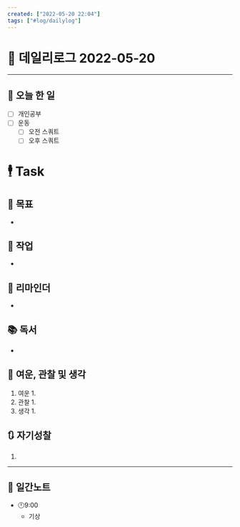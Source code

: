 ```yaml
---
created: ["2022-05-20 22:04"]
tags: ["#log/dailylog"]
---
```

# 📅 데일리로그  2022-05-20

---
## 🔷 오늘 한 일
- [ ] 개인공부
- [ ] 운동
	- [ ] 오전 스쿼트
	- [ ] 오후 스쿼트

# 🕴 Task
## 🎯 목표
- 
## 🚀 작업
- 
## 📕 리마인더
- 
## 📚 독서
- 
##  💬 여운, 관찰 및 생각
1. 여운
	1. 
2. 관찰
	1. 
3. 생각
	1. 
## 🔃 자기성찰
1. 
---

## 📅 일간노트
- 🕛9:00 
	- 기상